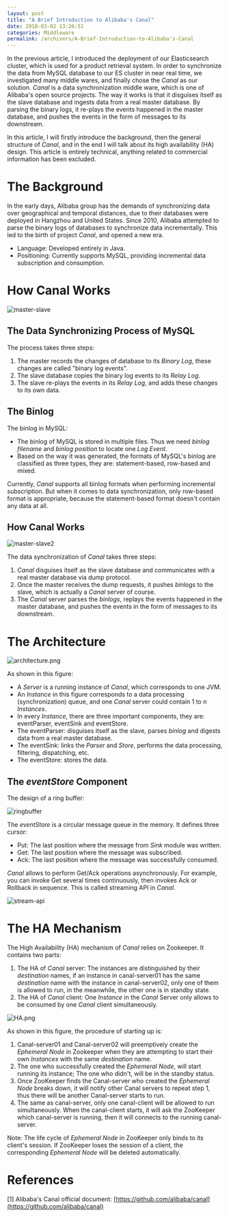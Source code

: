 ```yaml
---
layout: post
title: "A Brief Introduction to Alibaba's Canal"
date: 2018-03-02 13:26:51
categories: Middleware
permalink: /archivers/A-Brief-Introduction-to-Alibaba's-Canal
---
```


In the previous article, I introduced the deployment of our Elasticsearch cluster, which is used for a product retrieval system. In order to synchronize the data from MySQL database to our ES cluster in near real time, we investigated many middle wares, and finally chose the _Canal_ as our solution. _Canal_ is a data synchronization middle ware, which is one of Alibaba's open source projects. The way it works is that it disguises itself as the slave database and ingests data from a real master database. By parsing the binary logs, it re-plays the events happened in the master database, and pushes the events in the form of messages to its downstream.  

In this article, I will firstly introduce the background, then the general structure of _Canal_, and in the end I will talk about its high availability (HA) design. This article is entirely technical, anything related to commercial information has been excluded.  

<!--more-->

# The Background 

In the early days, Alibaba group has the demands of synchronizing data over geographical and temporal distances, due to their databases were deployed in Hangzhou and United States. Since 2010, Alibaba attempted to parse the binary logs of databases to synchronize data incrementally. This led to the birth of project _Canal_, and opened a new era.

- Language: Developed entirely in Java.
- Positioning: Currently supports MySQL, providing incremental data subscription and consumption.

# How Canal Works

![master-slave](https://github.com/ZhongyangMA/images/raw/master/alibaba-canal/master-slave1.jpg)

## The Data Synchronizing Process of MySQL

The process takes three steps:

1. The master records the changes of database to its _Binary Log_, these changes are called "binary log events".
2. The slave database copies the binary log events to its _Relay Log_.
3. The slave re-plays the events in its _Relay Log_, and adds these changes to its own data.

## The Binlog

The binlog in MySQL:

- The binlog of MySQL is stored in multiple files. Thus we need _binlog filename_ and _binlog position_ to locate one _Log Event_.
- Based on the way it was generated, the formats of MySQL's binlog are classified as three types, they are: statement-based, row-based and mixed.

Currently, _Canal_ supports all binlog formats when performing incremental subscription. But when it comes to data synchronization, only row-based format is appropriate, because the statement-based format doesn't contain any data at all.

## How Canal Works

![master-slave2](https://github.com/ZhongyangMA/images/raw/master/alibaba-canal/master-slave2.jpg)

The data synchronization of _Canal_ takes three steps:

1. _Canal_ disguises itself as the slave database and communicates with a real master database via dump protocol.
2. Once the master receives the dump requests, it pushes _binlogs_ to the slave, which is actually a _Canal_ server of course.
3. The _Canal_ server parses the _binlogs_, replays the events happened in the master database, and pushes the events in the form of messages to its downstream.

# The Architecture

![architecture.png](https://github.com/ZhongyangMA/images/raw/master/alibaba-canal/architecture.png)

As shown in this figure:

- A _Server_ is a running instance of _Canal_, which corresponds to one JVM.
- An _Instance_ in this figure corresponds to a data processing (synchronization) queue, and one _Canal_ server could contain 1 to n _Instances_. 
- In every _Instance_, there are three important components, they are: eventParser, eventSink and eventStore.
- The eventParser: disguises itself as the slave, parses _binlog_ and digests data from a real master database.
- The eventSink: links the _Parser_ and _Store_, performs the data processing, filtering, dispatching, etc.
- The eventStore: stores the data.

## The _eventStore_ Component
The design of a ring buffer:

![ringbuffer](https://github.com/ZhongyangMA/images/raw/master/alibaba-canal/ringbuff1.png)

The _eventStore_ is a circular message queue in the memory. It defines three cursor:

- Put: The last position where the message from _Sink_ module was written.
- Get: The last position where the message was subscribed.
- Ack: The last position where the message was successfully consumed.

_Canal_ allows to perform Get/Ack operations asynchronously. For example, you can invoke Get several times continuously, then invokes Ack or Rollback in sequence. This is called streaming API in _Canal_.

![stream-api](https://github.com/ZhongyangMA/images/raw/master/alibaba-canal/buffer2.jpg)

# The HA Mechanism

The High Availability (HA) mechanism of _Canal_ relies on Zookeeper. It contains two parts:

1. The HA of _Canal_ server: The instances are distinguished by their _destination_ names, if an instance in canal-server01 has the same _destination_ name with the instance in canal-server02, only one of them is allowed to run, in the meanwhile, the other one is in standby state.
2. The HA of _Canal_ client: One _Instance_ in the _Canal_ Server only allows to be consumed by one _Canal_ client simultaneously.

![HA.png](https://github.com/ZhongyangMA/images/raw/master/alibaba-canal/HA.png)

As shown in this figure, the procedure of starting up is: 

1. Canal-server01 and Canal-server02 will preemptively create the _Ephemeral Node_ in Zookeeper when they are attempting to start their own _Instances_ with the same _destination_ name. 
2. The one who successfully created the _Ephemeral Node_, will start running its instance; The one who didn't, will be in the standby status.
3. Once ZooKeeper finds the Canal-server who created the _Ephemeral Node_ breaks down, it will notify other Canal servers to repeat step 1, thus there will be another Canal-server starts to run.
4. The same as canal-server, only one canal-client will be allowed to run simultaneously. When the canal-client starts, it will ask the ZooKeeper which canal-server is running, then it will connects to the running canal-server.

Note: The life cycle of _Ephemeral Node_ in ZooKeeper only binds to its client's session. If ZooKeeper loses the session of a client, the corresponding _Ephemeral Node_ will be deleted automatically.

# References

[1] Alibaba's Canal official document: [https://github.com/alibaba/canal](https://github.com/alibaba/canal)  

